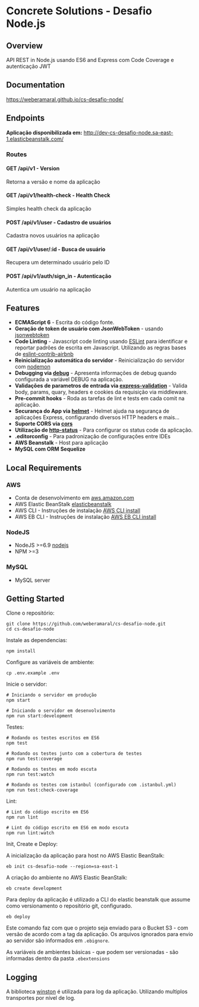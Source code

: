 # Concrete Solutions - Desafio Node.js

## Overview
API REST in Node.js usando ES6 and Express com Code Coverage e autenticação JWT

## Documentation
https://weberamaral.github.io/cs-desafio-node/

## Endpoints

**Aplicação disponibilizada em:**
http://dev-cs-desafio-node.sa-east-1.elasticbeanstalk.com/

### Routes

#### GET  /api/v1 - Version
Retorna a versão e nome da aplicação

#### GET /api/v1/health-check - Health Check
Simples health check da aplicação

#### POST /api/v1/user - Cadastro de usuários
Cadastra novos usuários na aplicação

#### GET /api/v1/user/:id - Busca de usuário
Recupera um determinado usuário pelo ID

#### POST /api/v1/auth/sign_in - Autenticação
Autentica um usuário na aplicação

## Features

* **ECMAScript 6** - Escrita do código fonte.
* **Geração de token de usuário com JsonWebToken** - usando [jsonwebtoken](https://www.npmjs.com/package/jsonwebtoken)
* **Code Linting** - Javascript code linting usando [ESLint](http://eslint.org/) para identificar e reportar padrões de 
escrita em Javascript. Utilizando as regras bases de [eslint-contrib-airbnb](https://github.com/airbnb/javascript/tree/master/packages/eslint-config-airbnb)
* **Reinicialização automática do servidor** - Reinicialização do servidor com [nodemon](https://github.com/remy/nodemon)
* **Debugging via [debug](https://www.npmjs.com/package/debug)** - Apresenta informações de debug quando configurada a 
variável DEBUG na aplicação.
* **Validações de parametros de entrada via [express-validation](https://www.npmjs.com/package/express-validation)** - Valida
body, params, quary, headers e cookies da requisição via middleware.
* **Pre-commit hooks** - Roda as tarefas de lint e tests em cada comit na aplicação.
* **Securança do App via [helmet](https://github.com/helmetjs/helmet)** - Helmet ajuda na segurança de aplicações Express, configurando
diversos HTTP headers e mais...
* **Suporte CORS via [cors](https://github.com/expressjs/cors)** 
* **Utilização de [http-status](https://www.npmjs.com/package/http-status)** - Para configurar os status code da aplicação.
* **.editorconfig** - Para padronização de configurações entre IDEs
* **AWS Beanstalk** - Host para aplicação
* **MySQL com ORM Sequelize**

## Local Requirements

### AWS
* Conta de desenvolvimento em [aws.amazon.com](aws.amazon.com)
* AWS Elastic BeanStalk [elasticbeanstalk](https://aws.amazon.com/pt/elasticbeanstalk/)
* AWS CLI - Instruções de instalação [AWS CLI install](http://docs.aws.amazon.com/cli/latest/userguide/installing.html)
* AWS EB CLI - Instruções de instalação [AWS EB CLI install](http://docs.aws.amazon.com/elasticbeanstalk/latest/dg/eb-cli3-install.html)

### NodeJS
* NodeJS >=6.9 [nodejs](https://nodejs.org/en/)
* NPM >=3

### MySQL
* MySQL server

## Getting Started
Clone o repositório:
```
git clone https://github.com/weberamaral/cs-desafio-node.git
cd cs-desafio-node
```

Instale as dependencias:
```
npm install
```

Configure as variáveis de ambiente:
```
cp .env.example .env
```

Inicie o servidor:
```
# Iniciando o servidor em produção
npm start

# Iniciando o servidor em desenvolvimento
npm run start:development
```

Testes:
```
# Rodando os testes escritos em ES6
npm test

# Rodando os testes junto com a cobertura de testes
npm run test:coverage

# Rodando os testes em modo escuta
npm run test:watch

# Rodando os testes com istanbul (configurado com .istanbul.yml)
npm run test:check-coverage
```

Lint:
```
# Lint do código escrito em ES6
npm run lint

# Lint do código escrito em ES6 em modo escuta
npm run lint:watch
```

Init, Create e Deploy:

A inicialização da aplicação para host no AWS Elastic BeanStalk:

```
eb init cs-desafio-node --region=sa-east-1
```

A criação do ambiente no AWS Elastic BeanStalk:

```
eb create development 
```

Para deploy da aplicação é utilizado a CLI do elastic beanstalk que assume como versionamento o repositório git, 
configurado.

```
eb deploy
```

Este comando faz com que o projeto seja enviado para o Bucket S3 - com versão de acordo com a tag da aplicação.
Os arquivos ignorados para envio ao servidor são informados em `.ebignore`.

As variáveis de ambientes básicas - que podem ser versionadas - são informadas dentro da pasta `.ebextensions`

## Logging
A biblioteca [winston](https://www.npmjs.com/package/winston) é utilizada para log da aplicação. Utilizando 
multiplos transportes por nível de log.
